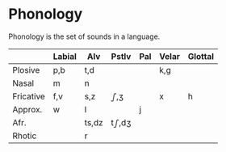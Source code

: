 # Phonology
Phonology is the set of sounds in a language.

|           | Labial |  Alv  |  Pstlv |  Pal | Velar | Glottal |
|:--------- | ------ | ----- | ------ | ---- | ----- | ------- |
| Plosive   |  p,b   |  t,d  |        |      |  k,g  |         |
| Nasal     |   m    |  n    |        |      |       |         |
| Fricative |  f,v   |  s,z  |  ഽ,ʒ   |      |   x   |   h     |
| Approx.   |   w    |  l    |        |  j   |       | |
| Afr.      |        | ts,dz | tഽ,dʒ  |      |       | |
| Rhotic    |        |   r   |        |      |       | |
